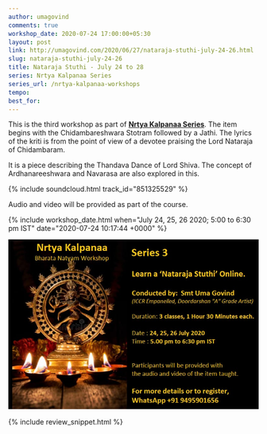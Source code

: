 ```yaml
---
author: umagovind
comments: true
workshop_date: 2020-07-24 17:00:00+05:30
layout: post
link: http://umagovind.com/2020/06/27/nataraja-stuthi-july-24-26.html
slug: nataraja-stuthi-july-24-26
title: Nataraja Stuthi - July 24 to 28
series: Nrtya Kalpanaa Series
series_url: /nrtya-kalpanaa-workshops
tempo:
best_for:
---
```


This is the third workshop as part of **[Nrtya Kalpanaa Series](/nrtya-kalpanaa-workshops)**.
The item begins with the Chidambareshwara Stotram followed by a Jathi. The lyrics of the kriti is from the point of view of a devotee praising the Lord Nataraja of Chidambaram.

It is a piece describing the Thandava Dance of Lord Shiva. The concept of Ardhanareeshwara and Navarasa are also explored in this.

{% include soundcloud.html track_id="851325529"  %}
<br/>

Audio and video will be provided as part of the course.

{% include workshop_date.html when="July 24, 25, 26  2020; 5:00 to 6:30 pm IST" date="2020-07-24 10:17:44 +0000" %}


![](/assets/images/nataraja-stuthi.jpeg)
<div/>


{% include review_snippet.html %}
